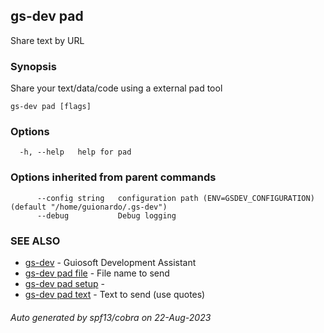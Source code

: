 ## gs-dev pad

Share text by URL

### Synopsis

Share your text/data/code using a external pad tool

```
gs-dev pad [flags]
```

### Options

```
  -h, --help   help for pad
```

### Options inherited from parent commands

```
      --config string   configuration path (ENV=GSDEV_CONFIGURATION) (default "/home/guionardo/.gs-dev")
      --debug           Debug logging
```

### SEE ALSO

* [gs-dev](gs-dev.md)	 - Guiosoft Development Assistant
* [gs-dev pad file](gs-dev_pad_file.md)	 - File name to send
* [gs-dev pad setup](gs-dev_pad_setup.md)	 -
* [gs-dev pad text](gs-dev_pad_text.md)	 - Text to send (use quotes)

###### Auto generated by spf13/cobra on 22-Aug-2023
